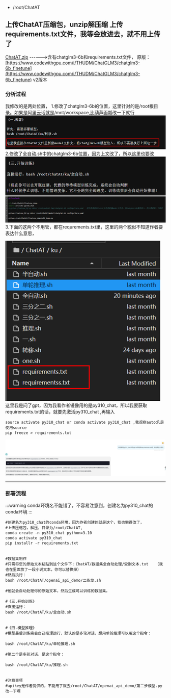 - /root/ChatAT

上传ChatAT压缩包，unzip解压缩
上传 requirements.txt文件，我等会放进去，就不用上传了
-------------------------------------------------------------------
[ChatAT.zip](https://www.yuque.com/attachments/yuque/0/2024/zip/40770342/1714675352046-40b72cd0-1d0a-4ef6-862e-268c903bbede.zip?_lake_card=%7B%22src%22%3A%22https%3A%2F%2Fwww.yuque.com%2Fattachments%2Fyuque%2F0%2F2024%2Fzip%2F40770342%2F1714675352046-40b72cd0-1d0a-4ef6-862e-268c903bbede.zip%22%2C%22name%22%3A%22ChatAT.zip%22%2C%22size%22%3A1312074%2C%22ext%22%3A%22zip%22%2C%22source%22%3A%22%22%2C%22status%22%3A%22done%22%2C%22download%22%3Atrue%2C%22taskId%22%3A%22ucef10c69-f25b-4728-b17a-0801470831f%22%2C%22taskType%22%3A%22upload%22%2C%22type%22%3A%22application%2Fx-zip-compressed%22%2C%22__spacing%22%3A%22both%22%2C%22mode%22%3A%22title%22%2C%22id%22%3A%22u4f55ac7b%22%2C%22margin%22%3A%7B%22top%22%3Atrue%2C%22bottom%22%3Atrue%7D%2C%22card%22%3A%22file%22%7D)   ------>含有chatglm3-6b和requirements.txt文件，
原版：[https://www.codewithgpu.com/i/THUDM/ChatGLM3/chatglm3-6b_finetune](https://www.codewithgpu.com/i/THUDM/ChatGLM3/chatglm3-6b_finetune)  v2版本


### 分析过程
我修改的是两处位置，
1.修改了chatglm3-6b的位置，这里针对的是/root根目录。如果是阿里云话就是/mnt/workspace,比葫芦画瓢改一下就行
![image.png](../../images/034f1368188f044e77f3b3ef4c18e780.png)
2.修改了全自动.sh中的chatglm3-6b位置，因为上文改了，所以这里也要改
![image.png](../../images/a0306e3346d0f50165ec3bdf5a8f3782.png)
![image.png](../../images/33e83a586b416d9fd284ad1d3b1da584.png)
3.下面的这两个不用管，都在requrements.txt里，这里的两个貌似不知道作者要表达什么意思，

![image.png](../../images/940f29d7720d2cab4d709c99e5caee77.png)
这里我是问了gpt，因为我看作者镜像用的是py310_chat，所以我要获取requirements.txt的话，就要先激活py310_chat ,再输入
```
source activate py310_chat or conda activate py310_chat ,我观察autodl是使用source
pip freeze > requirements.txt
```
![image.png](../../images/acff141c9e8258d4bd6f474f09761216.png)

----------------------------------------------------------------------------------------------------------------------
### 部署流程
:::warning
conda环境名不能错了，不容易注意到，创建名为py310_chat的conda环境
:::

```
#创建名为py310_chat的conda环境，因为作者创建的就是这个，我也懒得改了，
#上传压缩包，解压，目录为/root/ChatAT,
conda create -n py310_chat python=3.10
conda activate py310_chat
pip installr -r requirements.txt


#数据集制作
#只需将您的原始文本粘贴到这个文件下：ChatAT/数据集全自动处理/受刑文本.txt   （我也在里面放了一段小说文本，你可以替换掉）
#然后执行：
bash /root/ChatAT/openai_api_demo/二条龙.sh

#他就会自动处理你的原始文本，然后生成可以训练的数据集。

#《三.开始训练》
#直接运行：
bash /root/ChatAT/ku/全自动.sh


#《四.模型推理》
#模型最后训练完会自己推理运行，默认的是多轮对话，想用单轮推理可以用这个指令：

bash /root/ChatAT/ku/单轮推理.sh

#第二个是多轮对话，是这个指令：

bash /root/ChatAT/ku/推理.sh


#注意事项
#apikey是作者提供的，不能用了就去/root/ChatAT/openai_api_demo/第二步模型.py 改一下啊
```

